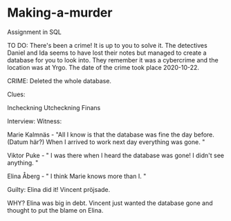 # Making-a-murder
Assignment in SQL 

TO DO: 
There's been a crime! It is up to you to solve it. 
The detectives Daniel and Ida seems to have lost their notes but managed to create a database for you to look into. 
They remember it was a cybercrime and the location was at Yrgo. The date of the crime took place 2020-10-22. 


CRIME: 
Deleted the whole database. 


Clues: 

Incheckning Utcheckning
Finans 



Interview: Witness:

Marie Kalmnäs - "All I know is that the database was fine the day before. (Datum här?) When I arrived to work next day everything
was gone. " 

Viktor Puke - " I was there when I heard the database was gone! I didn't see anything. " 

Elina Åberg - " I think Marie knows more than I. " 



Guilty: 
Elina did it! 
Vincent pröjsade. 

WHY? 
Elina was big in debt. 
Vincent just wanted the database gone and thought to put the blame on Elina. 
